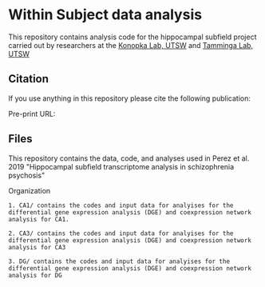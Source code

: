Within Subject data analysis
==========================

This repository contains analysis code for the hippocampal subfield project carried out by researchers at the [Konopka Lab, UTSW](http://konopkalab.org/) and [Tamminga Lab, UTSW](https://www.utsouthwestern.edu/labs/schizophrenia/)

## Citation

If you use anything in this repository please cite the following publication:

Pre-print URL: 

## Files
This repository contains the data, code, and analyses used in Perez et al. 2019 "Hippocampal subfield transcriptome analysis in schizophrenia psychosis"

Organization

    1. CA1/ contains the codes and input data for analyises for the differential gene expression analysis (DGE) and coexpression network analysis for CA1.
    
    2. CA3/ contains the codes and input data for analyises for the differential gene expression analysis (DGE) and coexpression network analysis for CA3
    
    3. DG/ contains the codes and input data for analyises for the differential gene expression analysis (DGE) and coexpression network analysis for DG 
   

